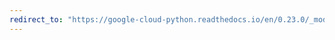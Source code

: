 ```yaml
---
redirect_to: "https://google-cloud-python.readthedocs.io/en/0.23.0/_modules/google/cloud/speech/result.html"
---
```

